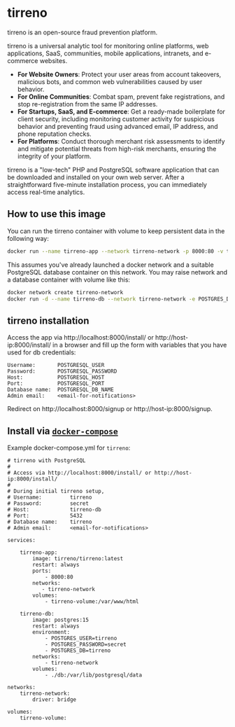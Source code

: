 # tirreno

tirreno is an open-source fraud prevention platform.

tirreno is a universal analytic tool for monitoring online platforms, web applications, SaaS, communities, mobile applications, intranets, and e-commerce websites.

* **For Website Owners**: Protect your user areas from account takeovers, malicious bots, and common web vulnerabilities caused by user behavior.
* **For Online Communities**: Combat spam, prevent fake registrations, and stop re-registration from the same IP addresses.
* **For Startups, SaaS, and E-commerce**: Get a ready-made boilerplate for client security, including monitoring customer activity for suspicious behavior and preventing fraud using advanced email, IP address, and phone reputation checks.
* **For Platforms**: Conduct thorough merchant risk assessments to identify and mitigate potential threats from high-risk merchants, ensuring the integrity of your platform.

tirreno is a "low-tech" PHP and PostgreSQL software application that can be downloaded and installed on your own web server. After a straightforward five-minute installation process, you can immediately access real-time analytics.

## How to use this image

You can run the tirreno container with volume to keep persistent data in the following way:

```bash
docker run --name tirreno-app --network tirreno-network -p 8000:80 -v tirreno:/var/www/html -d tirreno
```

This assumes you've already launched a docker network and a suitable PostgreSQL database container on this network.
You may raise network and a database container with volume like this:

```bash
docker network create tirreno-network
docker run -d --name tirreno-db --network tirreno-network -e POSTGRES_DB=tirreno -e POSTGRES_USER=tirreno -e POSTGRES_PASSWORD=secret -v ./db:/var/lib/postgresql/data postgres:15
```

## tirreno installation

Access the app via http://localhost:8000/install/ or http://host-ip:8000/install/ in a browser
and fill up the form with variables that you have used for db credentials:
```
Username:       POSTGRESQL_USER
Password:       POSTGRESQL_PASSWORD
Host:           POSTGRESQL_HOST
Port:           POSTGRESQL_PORT
Database name:  POSTGRESQL_DB_NAME
Admin email:    <email-for-notifications>
```

Redirect on http://localhost:8000/signup or http://host-ip:8000/signup.

## Install via [`docker-compose`](https://github.com/docker/compose)

Example docker-compose.yml for `tirreno`:

```
# tirreno with PostgreSQL
#
# Access via http://localhost:8000/install/ or http://host-ip:8000/install/
#
# During initial tirreno setup,
# Username:         tirreno
# Password:         secret
# Host:             tirreno-db
# Port:             5432
# Database name:    tirreno
# Admin email:      <email-for-notifications>

services:

    tirreno-app:
        image: tirreno/tirreno:latest
        restart: always
        ports:
            - 8000:80
        networks:
           - tirreno-network
        volumes:
            - tirreno-volume:/var/www/html

    tirreno-db:
        image: postgres:15
        restart: always
        environment:
            - POSTGRES_USER=tirreno
            - POSTGRES_PASSWORD=secret
            - POSTGRES_DB=tirreno
        networks:
            - tirreno-network
        volumes:
            - ./db:/var/lib/postgresql/data

networks:
    tirreno-network:
        driver: bridge

volumes:
    tirreno-volume:
```
